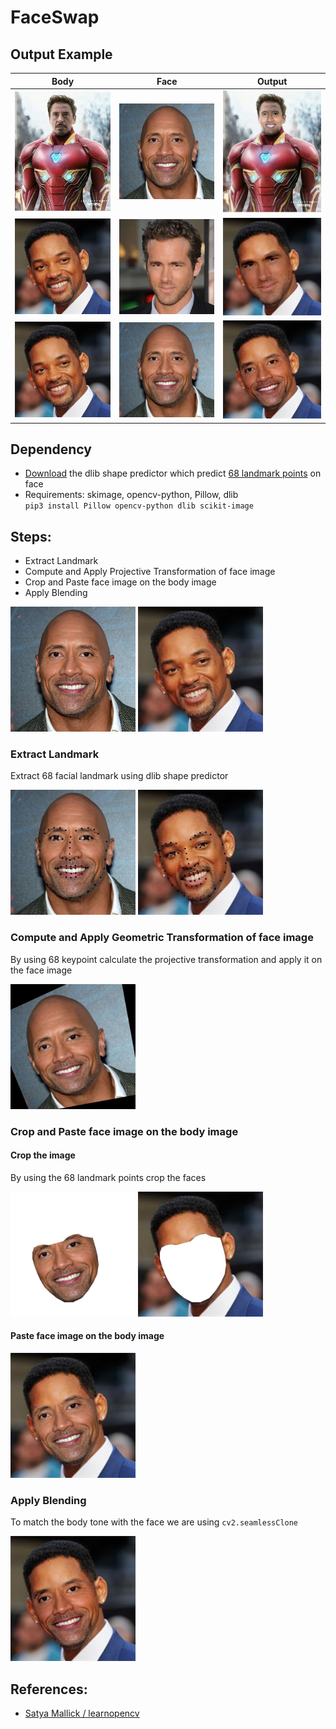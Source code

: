 # FaceSwap

## Output Example

| Body | Face | Output |
| --- | --- | --- |
|<img src="./images/ironman.jpg" width="200" title="failure cases"> | <img src="./images/rock.jpg"  width="200" title="failure cases"> | <img src="./images/ironman_rock.jpg"  width="200" title="failure cases"> |
|<img src="./images/will_smith.jpg" width="200" title="failure cases"> | <img src="./images/ryan_reynolds.webp"  width="200" title="failure cases"> | <img src="./images/will_ryan.jpg"  width="200" title="failure cases"> |
|<img src="./images/will_smith.jpg" width="200" title="failure cases"> | <img src="./images/rock.jpg"  width="200" title="failure cases"> | <img src="./images/will_rock.jpg"  width="200" title="failure cases"> |

## Dependency 
- [Download](http://dlib.net/files/shape_predictor_68_face_landmarks.dat.bz2) the dlib shape predictor which predict [68 landmark points](https://ibug.doc.ic.ac.uk/media/uploads/images/300-w/figure_1_68.jpg) on face
- Requirements: skimage, opencv-python, Pillow, dlib <br> `pip3 install Pillow opencv-python dlib scikit-image`


## Steps:
- Extract Landmark
- Compute and Apply Projective Transformation of face image
- Crop and Paste face image on the body image
- Apply Blending

<p float="left">
	<img src="./images/rock.jpg" width="200" />
	<img src="./images/will_smith.jpg" width="200" /> 
</p>

### Extract Landmark
Extract 68 facial landmark using dlib shape predictor
<p float="left">
	<img src="./images/kps1.jpg" width="200" />
	<img src="./images/kps2.jpg" width="200" /> 
</p>

### Compute and Apply Geometric Transformation of face image
By using 68 keypoint calculate the projective transformation and apply it on the face image
<p float="left"><img src="./images/transformed_face.jpg" width="200" /></p>

### Crop and Paste face image on the body image

#### Crop the image
By using the 68 landmark points crop the faces
<p float="left">
	<img src="./images/croped_face.jpg" width="200" />
	<img src="./images/croped_body.jpg" width="200" /> 
</p>

#### Paste face image on the body image
<p float="left"><img src="./images/pasted_image.jpg" width="200" /></p>

### Apply Blending
To match the body tone with the face we are using `cv2.seamlessClone`
<p float="left"><img src="./images/will_rock.jpg" width="200" /></p>


## References:
- [Satya Mallick / learnopencv](https://learnopencv.com/face-swap-using-opencv-c-python/)